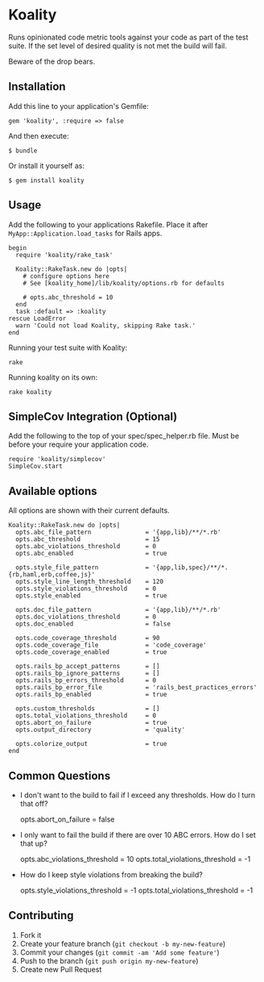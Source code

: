 # Koality

Runs opinionated code metric tools against your code as part of the test
suite. If the set level of desired quality is not met the build will
fail.

Beware of the drop bears.

## Installation

Add this line to your application's Gemfile:

    gem 'koality', :require => false

And then execute:

    $ bundle

Or install it yourself as:

    $ gem install koality

## Usage

Add the following to your applications Rakefile. Place it after
`MyApp::Application.load_tasks` for Rails apps.

    begin
      require 'koality/rake_task'

      Koality::RakeTask.new do |opts|
        # configure options here
        # See [koality_home]/lib/koality/options.rb for defaults

        # opts.abc_threshold = 10
      end
      task :default => :koality
    rescue LoadError
      warn 'Could not load Koality, skipping Rake task.'
    end

Running your test suite with Koality:

    rake

Running koality on its own:

    rake koality 


## SimpleCov Integration (Optional)

Add the following to the top of your spec/spec_helper.rb file.
Must be before your require your application code.

    require 'koality/simplecov'
    SimpleCov.start

## Available options

All options are shown with their current defaults.

    Koality::RakeTask.new do |opts|
      opts.abc_file_pattern               = '{app,lib}/**/*.rb'
      opts.abc_threshold                  = 15
      opts.abc_violations_threshold       = 0
      opts.abc_enabled                    = true

      opts.style_file_pattern             = '{app,lib,spec}/**/*.{rb,haml,erb,coffee,js}'
      opts.style_line_length_threshold    = 120
      opts.style_violations_threshold     = 0
      opts.style_enabled                  = true

      opts.doc_file_pattern               = '{app,lib}/**/*.rb'
      opts.doc_violations_threshold       = 0
      opts.doc_enabled                    = false

      opts.code_coverage_threshold        = 90
      opts.code_coverage_file             = 'code_coverage'
      opts.code_coverage_enabled          = true

      opts.rails_bp_accept_patterns       = []
      opts.rails_bp_ignore_patterns       = []
      opts.rails_bp_errors_threshold      = 0
      opts.rails_bp_error_file            = 'rails_best_practices_errors'
      opts.rails_bp_enabled               = true

      opts.custom_thresholds              = []
      opts.total_violations_threshold     = 0
      opts.abort_on_failure               = true
      opts.output_directory               = 'quality'

      opts.colorize_output                = true
    end

## Common Questions

* I don't want to the build to fail if I exceed any thresholds. How do I
  turn that off?

    opts.abort_on_failure = false

* I only want to fail the build if there are over 10 ABC errors. How do
  I set that up?

    opts.abc_violations_threshold = 10
    opts.total_violations_threshold = -1

* How do I keep style violations from breaking the build?

    opts.style_violations_threshold = -1
    opts.total_violations_threshold = -1

## Contributing

1. Fork it
2. Create your feature branch (`git checkout -b my-new-feature`)
3. Commit your changes (`git commit -am 'Add some feature'`)
4. Push to the branch (`git push origin my-new-feature`)
5. Create new Pull Request
